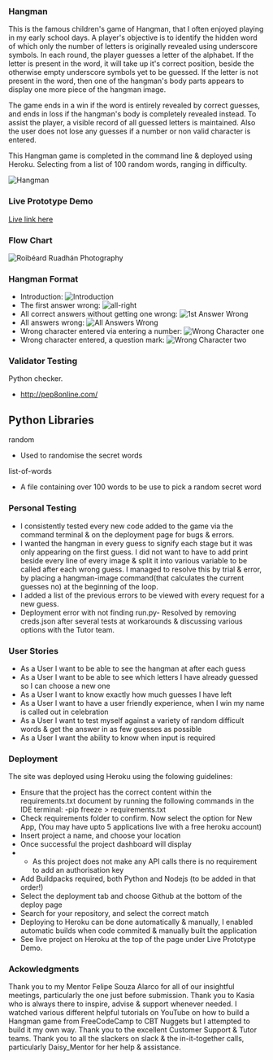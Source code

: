 ### Hangman 
This is the famous children's game of Hangman, that I often enjoyed playing in my early school days. A player's objective is 
to identify the hidden word of which only the number of letters is originally revealed using underscore symbols. In each 
round, the player guesses a letter of the alphabet. If the letter is present in the word, it will take up 
it's correct position, beside the otherwise empty underscore symbols yet to be guessed. If the letter is not present in the word, then one of the hangman's body parts appears to display one more piece of the hangman image. 

The game ends in a win if the word is entirely revealed by correct guesses, and ends in loss if the hangman's body is 
completely revealed instead. To assist the player, a visible record of all guessed letters is maintained. Also the user does 
not lose any guesses if a number or non valid character is entered.

This Hangman game is completed in the command line & deployed using Heroku.
Selecting from a list of 100 random words, ranging in difficulty.

![Hangman](images/responsive.png)  

### Live Prototype Demo
[Live link here](https://hangman-new.herokuapp.com/)

### Flow Chart
![Roibéard Ruadhán Photography](images/flow-diagram.jpg) 

### Hangman Format
- Introduction:
![Introduction](images/name-request.jpg) 
- The first answer wrong:
![all-right](images/name-request.jpg) 
- All correct answers without getting one wrong:
![1st Answer Wrong](images/1st-answer-wrong.jpg) 
- All answers wrong:
![All Answers Wrong](images/all-answers-wrong.jpg) 
- Wrong character entered via entering a number:
![Wrong Character one](images/num-entered.jpg)
- Wrong character entered, a question mark:
![Wrong Character two](images/question.jpg)



### Validator Testing
Python checker.
- http://pep8online.com/

## Python Libraries
random
- Used to randomise the secret words

list-of-words
- A file containing over 100 words to be use to pick a random secret word

### Personal Testing
- I consistently tested every new code added to the game via the command terminal & on the deployment page for bugs & errors.
- I wanted the hangman in every guess to signify each stage but it was only appearing on the first guess. I did not want to
have to add print beside every line of every image & split it into various variable to be called after each wrong guess. 
I managed to resolve this by trial & error, by placing a hangman-image command(that calculates the current guesses no) at the beginning of the loop.
- I added a list of the previous errors to be viewed with every request for a new guess.
- Deployment error with not finding run.py- Resolved by removing creds.json after several tests at workarounds & discussing various options with the Tutor team.

### User Stories 
- As a User I want to be able to see the hangman at after each guess
- As a User I want to be able to see which letters I have already guessed so I can choose a new one
- As a User I want to know exactly how much guesses I have left
- As a User I want to have a user friendly experience, when I win my name is called out in celebration
- As a User I want to test myself against a variety of random difficult words & get the answer in as few guesses as possible
- As a User I want the ability to know when input is required

### Deployment
The site was deployed using Heroku using the folowing guidelines:
- Ensure that the project has the correct content within the requirements.txt document by running the following commands in the IDE terminal: -pip freeze > requirements.txt
- Check requirements folder to confirm. Now select the option for New App, (You may have upto 5 applications live with a free heroku account)
- Insert project a name, and choose your location
- Once successful the project dashboard will display
- * As this project does not make any API calls there is no requirement to add an authorisation key
- Add Buildpacks required, both Python and Nodejs (to be added in that order!)
- Select the deployment tab and choose Github at the bottom of the deploy page
- Search for your repository, and select the correct match
- Deploying to Heroku can be done automatically & manually, I enabled automatic builds when code commited & manually built the application
- See live project on Heroku at the top of the page under Live Prototype Demo.

### Ackowledgments
Thank you to my Mentor Felipe Souza Alarco for all of our insightful meetings, particularly the one just before submission.
Thank you to Kasia who is always there to inspire, advise & support whenever needed.
I watched various different helpful tutorials on YouTube on how to build a Hangman game from FreeCodeCamp to CBT Nuggets but I attempted to build it my own way.
Thank you to the excellent Customer Support & Tutor teams. Thank you to all the slackers on slack & the in-it-together calls, particularly Daisy_Mentor for her help & assistance.